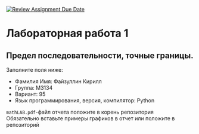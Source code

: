 [![Review Assignment Due Date](https://classroom.github.com/assets/deadline-readme-button-22041afd0340ce965d47ae6ef1cefeee28c7c493a6346c4f15d667ab976d596c.svg)](https://classroom.github.com/a/Am4P18PS)
# Лабораторная работа 1
## Предел последовательности, точные границы.

Заполните поля ниже:

- Фамилия Имя: Файзуллин Кирилл  
- Группа: М3134  
- Вариант: 95 
- Язык программирования, версия, компилятор: Python 

`mathLAB.pdf`-файл отчета положите в корень репозитория  
Обязательно вставьте примеры графиков в отчет или положите в репозиторий
